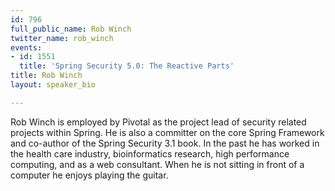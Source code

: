 ```yaml
---
id: 796
full_public_name: Rob Winch
twitter_name: rob_winch
events:
- id: 1551
  title: 'Spring Security 5.0: The Reactive Parts'
title: Rob Winch
layout: speaker_bio

---
```

Rob Winch is employed by Pivotal as the project lead of security related projects within Spring. He is also a committer on the core Spring Framework and co-author of the Spring Security 3.1 book. In the past he has worked in the health care industry, bioinformatics research, high performance computing, and as a web consultant. When he is not sitting in front of a computer he enjoys playing the guitar.